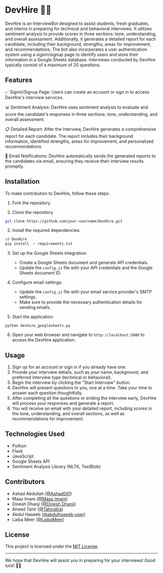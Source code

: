 # DevHire 🤖📝

DevHire is an InterviewBot designed to assist students, fresh graduates, and interns in preparing for technical and behavioral interviews. It utilizes sentiment analysis to provide scores in three sections: tone, understanding, and overall assessment. Additionally, it generates a detailed report for each candidate, including their background, strengths, areas for improvement, and recommendations. The bot also incorporates a user authentication system using a signin/signup page to identify users and store their information in a Google Sheets database. Interviews conducted by DevHire typically consist of a maximum of 20 questions.

## Features

✅ Signin/Signup Page: Users can create an account or sign in to access DevHire's interview services.

📊 Sentiment Analysis: DevHire uses sentiment analysis to evaluate and score the candidate's responses in three sections: tone, understanding, and overall assessment.

📋 Detailed Report: After the interview, DevHire generates a comprehensive report for each candidate. The report includes their background information, identified strengths, areas for improvement, and personalized recommendations.

📧 Email Notifications: DevHire automatically sends the generated reports to the candidates via email, ensuring they receive their interview results promptly.

## Installation

To make contribution to DevHire, follow these steps:

1. Fork the repository

2. Clone the repository
```bash
git clone https://github.com/your-username/DevHire.git
```

2. Install the required dependencies:

```bash
cd DevHire
pip install -r requirements.txt
```

3. Set up the Google Sheets integration:

   - Create a Google Sheets document and generate API credentials.
   - Update the `config.js` file with your API credentials and the Google Sheets document ID.

4. Configure email settings:

   - Update the `config.js` file with your email service provider's SMTP settings.
   - Make sure to provide the necessary authentication details for sending emails.

5. Start the application:

```shell
python devhire_googlesheets.py
```

6. Open your web browser and navigate to `http://localhost:3000` to access the DevHire application.

## Usage

1. Sign up for an account or sign in if you already have one.
2. Provide your interview details, such as your name, background, and preferred interview type (technical or behavioral).
3. Begin the interview by clicking the "Start Interview" button.
4. DevHire will present questions to you, one at a time. Take your time to answer each question thoughtfully.
5. After completing all the questions or ending the interview early, DevHire will process your responses and generate a report.
6. You will receive an email with your detailed report, including scores in the tone, understanding, and overall sections, as well as recommendations for improvement.

## Technologies Used

- Python 
- Flask
- JavaScript
- Google Sheets API
- Sentiment Analysis Library (NLTK, TextBlob)

## Contributors

- Ashad Abdullah ([@Ashad001](https://github.com/Ashad001))
- Maaz Imam ([@Maaz-Imam](https://github.com/Maaz-Imam))
- Dinesh Dhanji ([@Dinesh Dhanji](https://github.com/DineshDhanji))
- Aheed Tahir ([@Tahiralira](https://github.com/Tahiralira))
- Abdul Haseeb ([@abdulhaseeb-user](https://github.com/abdulhaseeb-user))
- Laiba Meer ([@LaibaMeer](https://github.com/LaibaMeer))

## License

This project is licensed under the [MIT License](LICENSE).

---

We hope that DevHire will assist you in preparing for your interviews! Good luck! 🚀🎉